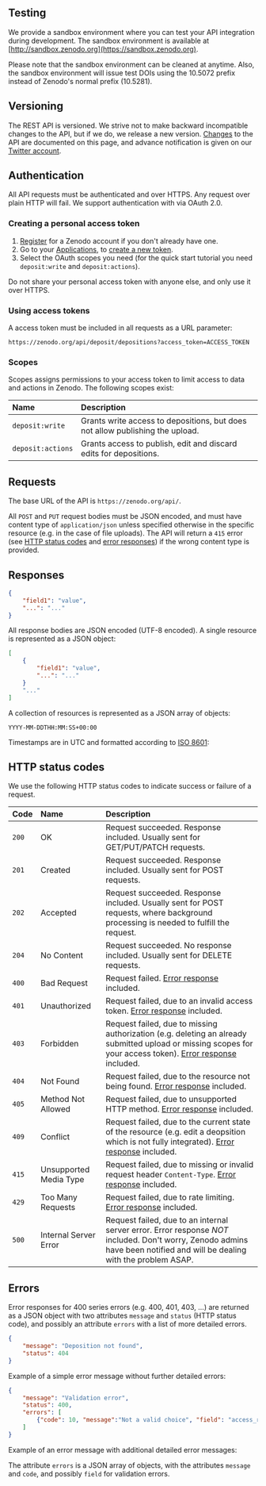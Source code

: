 ## Testing

We provide a sandbox environment where you can test your API integration
during development. The sandbox environment is available at
[http://sandbox.zenodo.org](https://sandbox.zenodo.org).

Please note that the sandbox environment can be cleaned at anytime. Also, the
sandbox environment will issue test DOIs using the 10.5072 prefix instead of
Zenodo's normal prefix (10.5281).

## Versioning

The REST API is versioned. We strive not to make backward incompatible changes
to the API, but if we do, we release a new version. [Changes](#changes) to the
API are documented on this page, and advance notification is given on our
[Twitter account](https://twitter.com/zenodo_org).

## Authentication

All API requests must be authenticated and over HTTPS. Any request over plain
HTTP will fail. We support authentication with via OAuth 2.0.

### Creating a personal access token

1. [Register](https://zenodo.org/signup) for a Zenodo account if you don't
   already have one.
2. Go to your [Applications](https://zenodo.org/account/settings/applications/),
   to [create a new token](
   https://zenodo.org/account/settings/applications/tokens/new/).
3. Select the OAuth scopes you need (for the quick start tutorial you need
   `deposit:write` and `deposit:actions`).

<aside class="warning">
  Do not share your personal access token with anyone else, and only use it over
  HTTPS.
</aside>

### Using access tokens

A access token must be included in all requests as a URL parameter:

`https://zenodo.org/api/deposit/depositions?access_token=ACCESS_TOKEN`

### Scopes

Scopes assigns permissions to your access token to limit access to data and
actions in Zenodo. The following scopes exist:

| Name              | Description                                                                   |
|:------------------|:------------------------------------------------------------------------------|
| `deposit:write`   | Grants write access to depositions, but does not allow publishing the upload. |
| `deposit:actions` | Grants access to publish, edit and discard edits for depositions.             |


## Requests

The base URL of the API is `https://zenodo.org/api/`.

All `POST` and `PUT` request bodies must be JSON encoded, and must have content
type of `application/json` unless specified otherwise in the specific resource
(e.g. in the case of file uploads). The API will return a `415` error (see [HTTP
status codes](#http-status-codes) and [error responses](#errors)) if the wrong
content type is provided.

## Responses

```json
{
    "field1": "value",
    "...": "..."
}
```

All response bodies are JSON encoded (UTF-8 encoded). A single resource is
represented as a JSON object:

<div class="align-columns"></div>

```json
[
    {
        "field1": "value",
        "...": "..."
    }
    "..."
]
```

A collection of resources is represented as a JSON array of objects:

<div class="align-columns"></div>

```
YYYY-MM-DDTHH:MM:SS+00:00
```

Timestamps are in UTC and formatted according to [ISO
8601](http://en.wikipedia.org/wiki/ISO_8601):

## HTTP status codes

We use the following HTTP status codes to indicate success or failure of a
request.

| Code  | Name                   | Description                                                                                                                                                              |
|:------|:-----------------------|:-------------------------------------------------------------------------------------------------------------------------------------------------------------------------|
| `200` | OK                     | Request succeeded. Response included. Usually sent for GET/PUT/PATCH requests.                                                                                           |
| `201` | Created                | Request succeeded. Response included. Usually sent for POST requests.                                                                                                    |
| `202` | Accepted               | Request succeeded. Response included. Usually sent for POST requests, where background processing is needed to fulfill the request.                                      |
| `204` | No Content             | Request succeeded. No response included. Usually sent for DELETE requests.                                                                                               |
| `400` | Bad Request            | Request failed. [Error response](#errors) included.                                                                                                                      |
| `401` | Unauthorized           | Request failed, due to an invalid access token. [Error response](#errors) included.                                                                                      |
| `403` | Forbidden              | Request failed, due to missing authorization (e.g. deleting an already submitted upload or missing scopes for your access token). [Error response](#errors) included.    |
| `404` | Not Found              | Request failed, due to the resource not being found. [Error response](#errors) included.                                                                                 |
| `405` | Method Not Allowed     | Request failed, due to unsupported HTTP method. [Error response](#errors) included.                                                                                      |
| `409` | Conflict               | Request failed, due to the current state of the resource (e.g. edit a deopsition which is not fully integrated). [Error response](#errors) included.                     |
| `415` | Unsupported Media Type | Request failed, due to missing or invalid request header `Content-Type`. [Error response](#errors) included.                                                             |
| `429` | Too Many Requests      | Request failed, due to rate limiting. [Error response](#errors) included.                                                                                                |
| `500` | Internal Server Error  | Request failed, due to an internal server error. Error response _NOT_ included. Don't worry, Zenodo admins have been notified and will be dealing with the problem ASAP. |


## Errors

Error responses for 400 series errors (e.g. 400, 401, 403, ...) are returned as
a JSON object with two attributes `message` and `status` (HTTP status code), and
possibly an attribute `errors` with a list of more detailed errors.

<div class="align-columns"></div>

```json
{
    "message": "Deposition not found",
    "status": 404
}
```

Example of a simple error message without further detailed errors:


<div class="align-columns"></div>

```json
{
    "message": "Validation error",
    "status": 400,
    "errors": [
        {"code": 10, "message":"Not a valid choice", "field": "access_right"}
    ]
}
```

Example of an error message with additional detailed error messages:

The attribute `errors` is a JSON array of objects, with the attributes `message`
and `code`, and possibly `field` for validation errors.

